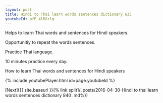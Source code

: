 ```yaml
---
layout: post
title: Hindi to Thai learn words sentences dictionary 635 
youtubeId: pfP_4lB8rlg
---
```

 
 
Helps to learn Thai words and sentences for Hindi speakers.

Opportunitiy to repeat the words sentences. 

Practice Thai language. 
 
10 minutes practice every day. 
 
How to learn Thai words and sentences for Hindi speakers 
 
{% include youtubePlayer.html id=page.youtubeId %}
 
 
[Next]({{ site.baseurl }}{% link  split1/_posts/2016-04-30-Hindi to thai learn words sentences dictionary 940 .md%})
 
